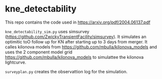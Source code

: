 # kne_detectability

This repo contains the code used in https://arxiv.org/pdf/2004.06137.pdf

`kne_detectability_sim.py` uses simsurvey (https://github.com/ZwickyTransientFacility/simsurvey). It simulates an optimitic toO follow up for KN after starting up to 3 days from merger. It calles kilonova models from https://github.com/mbulla/kilonova_models and uses the 2 component model grid https://github.com/mbulla/kilonova_models to simulattee the kilonova lightcurve. 

`surveyplan.py` creates the observattion log for the simulation. 

